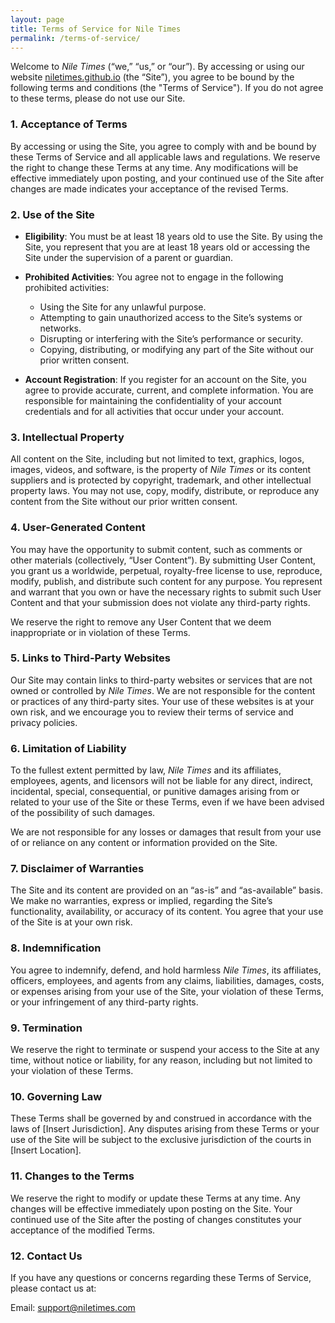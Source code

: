 ```yaml
---
layout: page
title: Terms of Service for Nile Times
permalink: /terms-of-service/
---
```


Welcome to *Nile Times* (“we,” “us,” or “our”). By accessing or using our website [niletimes.github.io](#) (the “Site”), you agree to be bound by the following terms and conditions (the "Terms of Service"). If you do not agree to these terms, please do not use our Site.

### 1. Acceptance of Terms

By accessing or using the Site, you agree to comply with and be bound by these Terms of Service and all applicable laws and regulations. We reserve the right to change these Terms at any time. Any modifications will be effective immediately upon posting, and your continued use of the Site after changes are made indicates your acceptance of the revised Terms.

### 2. Use of the Site

- **Eligibility**: You must be at least 18 years old to use the Site. By using the Site, you represent that you are at least 18 years old or accessing the Site under the supervision of a parent or guardian.
  
- **Prohibited Activities**: You agree not to engage in the following prohibited activities:
  - Using the Site for any unlawful purpose.
  - Attempting to gain unauthorized access to the Site’s systems or networks.
  - Disrupting or interfering with the Site’s performance or security.
  - Copying, distributing, or modifying any part of the Site without our prior written consent.
  
- **Account Registration**: If you register for an account on the Site, you agree to provide accurate, current, and complete information. You are responsible for maintaining the confidentiality of your account credentials and for all activities that occur under your account.

### 3. Intellectual Property

All content on the Site, including but not limited to text, graphics, logos, images, videos, and software, is the property of *Nile Times* or its content suppliers and is protected by copyright, trademark, and other intellectual property laws. You may not use, copy, modify, distribute, or reproduce any content from the Site without our prior written consent.

### 4. User-Generated Content

You may have the opportunity to submit content, such as comments or other materials (collectively, “User Content”). By submitting User Content, you grant us a worldwide, perpetual, royalty-free license to use, reproduce, modify, publish, and distribute such content for any purpose. You represent and warrant that you own or have the necessary rights to submit such User Content and that your submission does not violate any third-party rights.

We reserve the right to remove any User Content that we deem inappropriate or in violation of these Terms.

### 5. Links to Third-Party Websites

Our Site may contain links to third-party websites or services that are not owned or controlled by *Nile Times*. We are not responsible for the content or practices of any third-party sites. Your use of these websites is at your own risk, and we encourage you to review their terms of service and privacy policies.

### 6. Limitation of Liability

To the fullest extent permitted by law, *Nile Times* and its affiliates, employees, agents, and licensors will not be liable for any direct, indirect, incidental, special, consequential, or punitive damages arising from or related to your use of the Site or these Terms, even if we have been advised of the possibility of such damages. 

We are not responsible for any losses or damages that result from your use of or reliance on any content or information provided on the Site.

### 7. Disclaimer of Warranties

The Site and its content are provided on an “as-is” and “as-available” basis. We make no warranties, express or implied, regarding the Site’s functionality, availability, or accuracy of its content. You agree that your use of the Site is at your own risk.

### 8. Indemnification

You agree to indemnify, defend, and hold harmless *Nile Times*, its affiliates, officers, employees, and agents from any claims, liabilities, damages, costs, or expenses arising from your use of the Site, your violation of these Terms, or your infringement of any third-party rights.

### 9. Termination

We reserve the right to terminate or suspend your access to the Site at any time, without notice or liability, for any reason, including but not limited to your violation of these Terms.

### 10. Governing Law

These Terms shall be governed by and construed in accordance with the laws of [Insert Jurisdiction]. Any disputes arising from these Terms or your use of the Site will be subject to the exclusive jurisdiction of the courts in [Insert Location].

### 11. Changes to the Terms

We reserve the right to modify or update these Terms at any time. Any changes will be effective immediately upon posting on the Site. Your continued use of the Site after the posting of changes constitutes your acceptance of the modified Terms.

### 12. Contact Us

If you have any questions or concerns regarding these Terms of Service, please contact us at:

Email: [support@niletimes.com](mailto:support@niletimes.com) 
